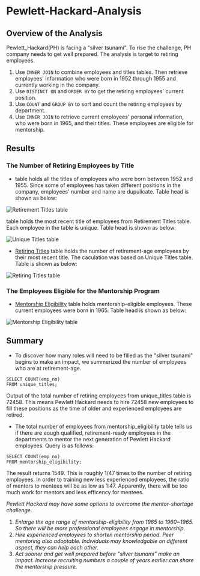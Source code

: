 # Pewlett-Hackard-Analysis
## Overview of the Analysis
Pewlett_Hackard(PH) is facing a "silver tsunami". To rise the challenge, PH company needs to get well prepared. The analysis is target to retiring employees.
  1. Use `INNER JOIN` to combine employees and titles tables. 
     Then retrieve employees' information who were born in 1952 through 1955 and currently working in the company.
  2. Use `DISTINCT ON` and `ORDER BY` to get the retiring employees' current position.
  3. Use `COUNT` and `GROUP BY` to sort and count the retiring employees by department.
  4. Use `INNER JOIN` to retrieve current employees' personal information, who were born in 1965, and their titles. These employees are eligible for mentorship.
  
## Results
### The Number of Retiring Employees by Title
- table holds all the titles of employees who were born between 1952 and 1955. Since some of employees has taken different positions in the company, employees' number and name are dupulicate. Table head is shown as below:

![Retirement Titles table](https://user-images.githubusercontent.com/105877888/178130790-120d2fda-a960-42ac-a686-887adf2c0c84.PNG)

 table holds the most recent title of employees from Retirement Titles table. Each employee in the table is unique. Table head is shown as below:

![Unique Titles table](https://user-images.githubusercontent.com/105877888/178130793-32c559eb-9b45-4120-bb92-46572e1f3fe2.PNG)

- [Retiring Titles](https://github.com/valentindv97/Pewlett-Hackard-Analysis/blob/main/Data/retiring_titles.csv) table holds the number of retirement-age employees by their most recent title. The caculation was based on Unique Titles table. Table is shown as below:

![Retiring Titles table](https://user-images.githubusercontent.com/105877888/178130810-6e533cd0-4d54-4a57-8da8-b51af4564507.PNG)

### The Employees Eligible for the Mentorship Program
- [Mentorship Eligibility](https://github.com/CelineWW/Pewlett-Hackard-Analysis/blob/main/Data/mentorship_eligibility.csv) table holds mentorship-eligible employees. These current employees were born in 1965. Table head is shown as below:

![Mentorship Eligibility table](https://user-images.githubusercontent.com/105877888/178130932-72dc8ca2-daa8-49a7-90c0-9dc120f0fde2.PNG)

## Summary
  - To discover how many roles will need to be filled as the "silver tsunami" begins to make an impact, we summerized the number of employees who are at retirement-age. 
```
SELECT COUNT(emp_no)
FROM unique_titles;
```
Output of the total number of retiring employees from unique_titles table is 72458. This means Pewlett Hackard needs to hire 72458 new employees to fill these positions as the time of older and experienced employees are retired. 
  - The total number of employees from mentorship_eligibility table tells us if there are eough qualified, retirement-ready employees in the departments to mentor the next generation of Pewlett Hackard employees. Query is as follows: 
```
SELECT COUNT(emp_no)
FROM mentorship_eligibility;
```
The result returns 1549. This is roughly 1/47 times to the number of retiring employees. 
In order to training new less experienced employees, the ratio of mentors to mentees will be as low as 1:47. Apparently, there will be too much work for mentors and less efficency for mentees. 

*Pewlett Hackard may have some options to overcome the mentor-shortage challenge.*
  1. *Enlarge the age range of mentorship-eligibility from 1965 to 1960~1965. So there will be more professional employees engage in mentorship.*
  2. *Hire experienced employees to shorten mentorship period. Peer mentoring also adoptable. Individuals may knowledgable on different aspect, they can help each other.*
  3. *Act sooner and get well prepared before "silver tsunami" make an impact. Increase recruiting numbers a couple of years earlier can share the mentorship pressure.*
  
    



